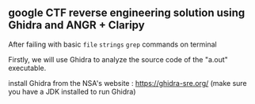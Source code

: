 ## google CTF reverse engineering solution using Ghidra and ANGR + Claripy

After failing with basic `file` `strings` `grep` commands on terminal

Firstly, we will use Ghidra to analyze the source code of the "a.out" executable.


install Ghidra from the NSA's website : https://ghidra-sre.org/
  (make sure you have a JDK installed to run Ghidra)


